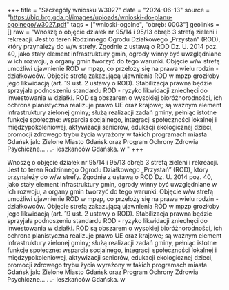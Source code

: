 +++
title = "Szczegóły wniosku W3027"
date = "2024-06-13"
source = "https://bip.brg.gda.pl/images/uploads/wnioski-do-planu-ogolnego/w3027.pdf"
tags = ["wnioski-ogolne", "obręb: 0003"]
geolinks = []
raw = "Wnoszę o objęcie działek nr 95/14 i 95/13 obręb 3 strefą zieleni i rekreacji. Jest to teren Rodzinnego Ogrodu Działkowego „Przystań” (ROD), który przynależy do w/w strefy. Zgodnie z ustawą o ROD Dz. U. 2014 poz. 40, jako stały element infrastruktury gmin, ogrody winny być uwzględniane w ich rozwoju, a organy gmin tworzyć do tego warunki. Objęcie w/w strefą umożliwi ujawnienie ROD w mpzp, co przełoży się  na prawa wielu rodzin - działkowców. Objęcie strefą zakazującą ujawnienia ROD w mpzp groziłoby jego  likwidacją (art. 19 ust. 2 ustawy o ROD). Stabilizacja prawna będzie sprzyjała podnoszeniu standardu ROD - ryzyko likwidacji zniechęci do inwestowania w działki. ROD są obszarem o wysokiej bioróżnorodności, ich ochrona planistyczna realizuje prawo UE oraz krajowe; są ważnym element infrastruktury zielonej gminy; służą realizacji zadań gminy, pełniąc istotne funkcje społeczne: wsparcia socjalnego, integracji społeczności lokalnej i międzypokoleniowej, aktywizacji seniorów, edukacji ekologicznej dzieci, promocji zdrowego trybu życia  wyrażony w takich programach miasta Gdańsk jak: Zielone Miasto Gdańsk oraz Program Ochrony Zdrowia Psychiczne... . .- ieszkańców Gdańska. w "
+++

Wnoszę o objęcie działek nr 95/14 i 95/13 obręb 3 strefą zieleni i rekreacji. Jest to teren
Rodzinnego Ogrodu Działkowego „Przystań” (ROD), który przynależy do w/w strefy. Zgodnie z ustawą o ROD
Dz. U. 2014 poz. 40, jako stały element infrastruktury gmin, ogrody winny być uwzględniane w ich rozwoju,
a organy gmin tworzyć do tego warunki. Objęcie w/w strefą umożliwi ujawnienie ROD w mpzp, co przełoży się
 na prawa wielu rodzin - działkowców. Objęcie strefą zakazującą ujawnienia ROD w mpzp groziłoby jego
 likwidacją (art. 19 ust. 2 ustawy o ROD). Stabilizacja prawna będzie sprzyjała podnoszeniu standardu ROD -
ryzyko likwidacji zniechęci do inwestowania w działki. ROD są obszarem o wysokiej bioróżnorodności, ich
ochrona planistyczna realizuje prawo UE oraz krajowe; są ważnym element infrastruktury zielonej gminy; służą
realizacji zadań gminy, pełniąc istotne funkcje społeczne: wsparcia socjalnego, integracji społeczności lokalnej
i międzypokoleniowej, aktywizacji seniorów, edukacji ekologicznej dzieci, promocji zdrowego trybu życia
 wyrażony w takich programach miasta Gdańsk jak: Zielone Miasto Gdańsk oraz Program Ochrony Zdrowia
Psychiczne... . .- ieszkańców Gdańska. w




